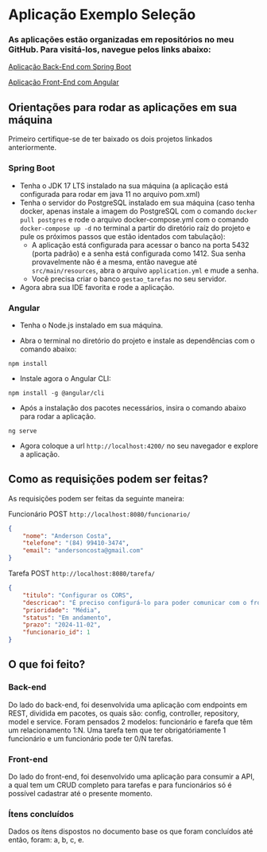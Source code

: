 # Aplicação Exemplo Seleção

### As aplicações estão organizadas em repositórios no meu GitHub. Para visitá-los, navegue pelos links abaixo:

[Aplicação Back-End com Spring Boot](https://github.com/phelyppealex/gestor-tarefas-rest)

[Aplicação Front-End com Angular](https://github.com/phelyppealex/gestor-tarefas-angular)

## Orientações para rodar as aplicações em sua máquina

Primeiro certifique-se de ter baixado os dois projetos linkados anteriormente.

### Spring Boot
- Tenha o JDK 17 LTS instalado na sua máquina (a aplicação está configurada para rodar em java 11 no arquivo pom.xml)
- Tenha o servidor do PostgreSQL instalado em sua máquina (caso tenha docker, apenas instale a imagem do PostgreSQL com o comando `docker pull postgres` e rode o arquivo docker-compose.yml com o comando `docker-compose up -d` no terminal a partir do diretório raíz do projeto e pule os próximos passos que estão identados com tabulação):
    - A aplicação está configurada para acessar o banco na porta 5432 (porta padrão) e a senha está configurada como 1412. Sua senha provavelmente não é a mesma, então navegue até `src/main/resources`, abra o arquivo `application.yml` e mude a senha.
    - Você precisa criar o banco `gestao_tarefas` no seu servidor.
- Agora abra sua IDE favorita e rode a aplicação.

### Angular
- Tenha o Node.js instalado em sua máquina.

- Abra o terminal no diretório do projeto e instale as dependências com o comando abaixo:

~~~
npm install
~~~

- Instale agora o Angular CLI:

~~~
npm install -g @angular/cli
~~~

- Após a instalação dos pacotes necessários, insira o comando abaixo para rodar a aplicação.

~~~
ng serve
~~~

- Agora coloque a url `http://localhost:4200/` no seu navegador e explore a aplicação.

## Como as requisições podem ser feitas?

As requisições podem ser feitas da seguinte maneira:


Funcionário POST
`http://localhost:8080/funcionario/`
~~~json
{
	"nome": "Anderson Costa",
	"telefone": "(84) 99410-3474",
	"email": "andersoncosta@gmail.com"
}
~~~
Tarefa POST
`http://localhost:8080/tarefa/`
~~~json
{
	"titulo": "Configurar os CORS",
	"descricao": "É preciso configurá-lo para poder comunicar com o front",
	"prioridade": "Média",
	"status": "Em andamento",
	"prazo": "2024-11-02",
	"funcionario_id": 1
}
~~~

## O que foi feito?

### Back-end
Do lado do back-end, foi desenvolvida uma aplicação com endpoints em REST, dividida em pacotes, os quais são: config, controller, repository, model e service. Foram pensados 2 modelos: funcionário e farefa que têm um relacionamento 1:N. Uma tarefa tem que ter obrigatóriamente 1 funcionário e um funcionário pode ter 0/N tarefas.

### Front-end
Do lado do front-end, foi desenvolvido uma aplicação para consumir a API, a qual tem um CRUD completo para tarefas e para funcionários só é possível cadastrar até o presente momento.

### Ítens concluídos
Dados os ítens dispostos no documento base os que foram concluídos até então, foram: a, b, c, e.
